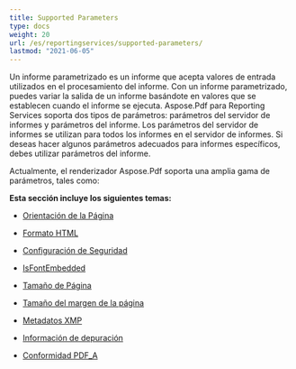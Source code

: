 ```yaml
---
title: Supported Parameters
type: docs
weight: 20
url: /es/reportingservices/supported-parameters/
lastmod: "2021-06-05"
---
```


Un informe parametrizado es un informe que acepta valores de entrada utilizados en el procesamiento del informe. Con un informe parametrizado, puedes variar la salida de un informe basándote en valores que se establecen cuando el informe se ejecuta. Aspose.Pdf para Reporting Services soporta dos tipos de parámetros: parámetros del servidor de informes y parámetros del informe. Los parámetros del servidor de informes se utilizan para todos los informes en el servidor de informes. Si deseas hacer algunos parámetros adecuados para informes específicos, debes utilizar parámetros del informe.

Actualmente, el renderizador Aspose.Pdf soporta una amplia gama de parámetros, tales como:

**Esta sección incluye los siguientes temas:**

- [Orientación de la Página](/pdf/es/reportingservices/page-orientation/)
- [Formato HTML](/pdf/es/reportingservices/html-formatting/)
- [Configuración de Seguridad](/pdf/es/reportingservices/security-setting/)
- [IsFontEmbedded](/pdf/es/reportingservices/isfontembedded/)

- [Tamaño de Página](/pdf/es/reportingservices/pagesize/)
- [Tamaño del margen de la página](/pdf/es/reportingservices/page-margin-size/)
- [Metadatos XMP](/pdf/es/reportingservices/xmp-metadata/)
- [Información de depuración](/pdf/es/reportingservices/debug-information/)
- [Conformidad PDF_A](/pdf/es/reportingservices/pdf_a-conformance/)
